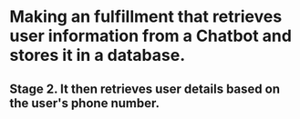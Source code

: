 <h1>Making an fulfillment that retrieves user information from a Chatbot and stores it in a database.</h1>
<h2>Stage 2. It then retrieves user details based on the user's phone number.
<a href="">
